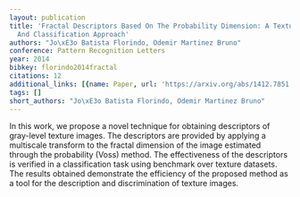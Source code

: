 ```yaml
---
layout: publication
title: 'Fractal Descriptors Based On The Probability Dimension: A Texture Analysis
  And Classification Approach'
authors: "Jo\xE3o Batista Florindo, Odemir Martinez Bruno"
conference: Pattern Recognition Letters
year: 2014
bibkey: florindo2014fractal
citations: 12
additional_links: [{name: Paper, url: 'https://arxiv.org/abs/1412.7851'}]
tags: []
short_authors: "Jo\xE3o Batista Florindo, Odemir Martinez Bruno"
---
```

In this work, we propose a novel technique for obtaining descriptors of
gray-level texture images. The descriptors are provided by applying a
multiscale transform to the fractal dimension of the image estimated through
the probability (Voss) method. The effectiveness of the descriptors is verified
in a classification task using benchmark over texture datasets. The results
obtained demonstrate the efficiency of the proposed method as a tool for the
description and discrimination of texture images.